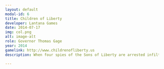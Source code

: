 ```yaml
---
layout: default
modal-id: 6
title: Children of Liberty
developer: Lantana Games
date: 2014-07-17
img: col.png
alt: image-alt
role: Governor Thomas Gage
year: 2014
gamelink: http://www.childrenofliberty.us
description: When four spies of the Sons of Liberty are arrested infiltrating The Province House, their children join Paul Revere, Samuel Adams, and the Sons of Liberty to finish their mission and break them out as the threat of Revolution looms over the Colonies... <br /> <iframe width="560" height="315" src="https://www.youtube.com/embed/NChEvmmlAeY" frameborder="0" allowfullscreen></iframe>

---
```

